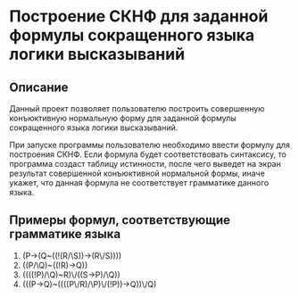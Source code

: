 # Построение СКНФ для заданной формулы сокращенного языка логики высказываний

## Описание

Данный проект позволяет пользователю построить совершенную конъюктивную нормальную форму для заданной формулы сокращенного языка логики высказываний.

При запуске программы пользователю необходимо ввести формулу для построения СКНФ.
Если формула будет соответствовать синтаксису, то программа создаст таблицу истинности, после чего выведет на экран результат совершенной конъюктивной нормальной формы, иначе укажет, что данная формула не соответствует грамматике данного языка.

## Примеры формул, соответствующие грамматике языка

1. (P->(Q~((!(R/\S))->(R\\/S))))
2. ((P/\Q)~((!R)->Q))
3. ((((!P)/\Q)~R)\\/((S->P)/\Q))
4. (((P->Q)~((((P\\/R)/\P)\\/(!P))->Q))\\/Q)
